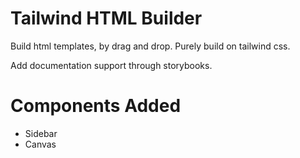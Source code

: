 # Tailwind HTML Builder

Build html templates, by drag and drop. Purely build on tailwind css.

Add documentation support through storybooks.


# Components Added

- Sidebar
- Canvas
